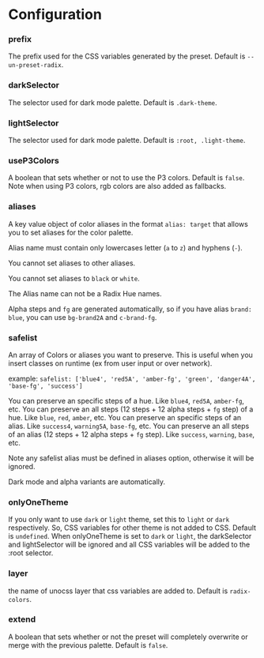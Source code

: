   # Configuration

### prefix

The prefix used for the CSS variables generated by the preset. Default is `--un-preset-radix`.

### darkSelector

The selector used for dark mode palette. Default is `.dark-theme`.

### lightSelector

The selector used for dark mode palette. Default is `:root, .light-theme`.

### useP3Colors 

A boolean that sets whether or not to use the P3 colors. Default is `false`. 
Note when using P3 colors, rgb colors are also added as fallbacks.

### aliases

A key value object of color aliases in the format `alias: target` that allows you to set aliases for the color palette.

Alias name must contain only lowercases letter (`a` to `z`) and hyphens (`-`).

You cannot set aliases to other aliases.

You cannot set aliases to `black` or `white`.

The Alias name can not be a Radix Hue names.

Alpha steps and `fg` are generated automatically, so if you have alias `brand: blue`, you can use `bg-brand2A` and `c-brand-fg`.

### safelist

An array of Colors or aliases you want to preserve. This is useful when you insert classes on runtime (ex from user input or over network).

example: `safelist: ['blue4', 'red5A', 'amber-fg', 'green', 'danger4A', 'base-fg', 'success']`

You can preserve an specific steps of a hue. Like `blue4`, `red5A`, `amber-fg`, etc.
You can preserve an all steps (12 steps + 12 alpha steps + `fg` step) of a hue. Like `blue`, `red`, `amber`, etc.
You can preserve an specific steps of an alias. Like `success4`, `warning5A`, `base-fg`, etc.
You can preserve an all steps of an alias (12 steps + 12 alpha steps + `fg` step). Like `success`, `warning`, `base`, etc.

Note any safelist alias must be defined in aliases option, otherwise it will be ignored.

Dark mode and alpha variants are automatically.


### onlyOneTheme

If you only want to use `dark` or `light` theme, set this to `light` or `dark` respectively. So, CSS variables for other theme is not added to CSS. Default is `undefined`.
When onlyOneTheme is set to `dark` or `light`, the darkSelector and lightSelector will be ignored and all CSS variables will be added to the :root selector.

### layer

the name of unocss layer that css variables are added to. Default is `radix-colors`.

### extend

A boolean that sets whether or not the preset will completely overwrite or merge with the previous palette. Default is `false`.